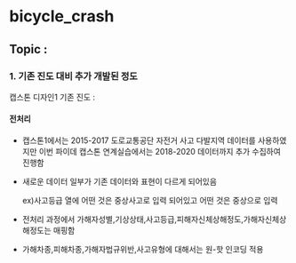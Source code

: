 # bicycle_crash

## Topic :

### 1. 기존 진도 대비 추가 개발된 정도
캡스톤 디자인1 기존 진도 :



#### 전처리
- 캡스톤1에서는 2015-2017 도로교통공단 자전거 사고 다발지역 데이터를 사용하였지만
이번 파이데 캡스톤 연계실습에서는 2018-2020 데이터까지 추가 수집하여 진행함
- 새로운 데이터 일부가 기존 데이터와 표현이 다르게 되어있음

  ex)사고등급 열에 어떤 것은 중상사고로 입력 되어있고 어떤 것은 중상으로 입력

- 전처리 과정에서 가해자성별,기상상태,사고등급,피해자신체상해정도,가해자신체상해정도는 매핑함
- 가해차종,피해차종,가해자법규위반,사고유형에 대해서는 원-핫 인코딩 적용